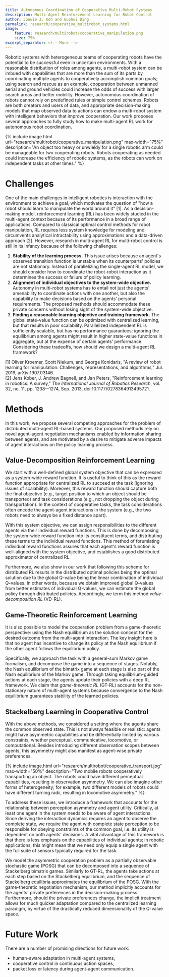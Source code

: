 ```yaml
---
title: Autonomous Coordination of Cooperative Multi-Robot Systems
description: Multi-Agent Reinforcement Learning for Robot Control
author: Joewie J. Koh and Guohui Ding
permalink: research/cooperative_multirobot_systems.html
image:
    feature: research/multirobot/cooperative_manipulation.png
    size: 75%
excerpt_separator: <!-- More -->
---
```


Robotic systems with heterogeneous teams of cooperating robots have the potential to be successful even in uncertain environments.
With a reasonable distribution of roles among agents, a multi-robot system can be imbued with capabilities that are more than the sum of its parts by coordinating multiple agents to cooperatively accomplish common goals; using search and rescue as an example, cooperation between unmanned aerial and ground vehicles could increase the odds of success with larger search areas and better mobility.
However, autonomous coordination of robots cannot rely on predefined rules or simple control schemes.
Robots are both creators and users of data, and appropriate decision-making models that map observed data to actions can endow a multi-robot system with intelligent behaviors that improve cooperation.
Our work proposes several approaches to fully study how to make multi-agent RL work for autonomous robot coordination.

<!-- More -->

{% include image.html url="research/multirobot/cooperative_manipulation.png" max-width="75%" description="An object too heavy or unwieldy for a single robotic arm could be manageable for two cooperating robots. Robots cooperating as needed could increase the efficiency of robotic systems, as the robots can work on independent tasks at other times." %}

# Challenges

One of the main challenges in intelligent robotics is interaction with the environment to achieve a goal, which motivates the question of "how a robot should learn to manipulate the world around it" [1].
As a decision-making model, reinforcement learning (RL) has been widely studied in the multi-agent context because of its performance in a broad range of applications.
Compared to classical optimal control methods for robot manipulation, RL requires less system knowledge for modeling and circumvents analytical intractability using approximations and a data-driven approach [2].
However, research in multi-agent RL for multi-robot control is still in its infancy because of the following challenges:
 1. **Stability of the learning process.**
 This issue arises because an agent's observed transition function is unstable when its counterparts' policies are not stationary.
 Instead of parallelizing the single-agent RL model, we should consider how to coordinate the robot-robot interaction as it determines the success or failure of policy learning.
 2. **Alignment of individual objectives to the system-wide objective.**
 Autonomy in multi-robot systems has to entail not just the agents' amenability to coordinate actions with one another, but also the capability to make decisions based on the agents' personal requirements.
 The proposed methods should accommodate these private concerns without losing sight of the system-wide objective.
 3. **Finding a reasonable learning objective and training framework.**
 The global state-value function can be optimized with centralized learning, but that results in poor scalability.
 Parallelized independent RL is sufficiently scalable, but has no performance guarantees; ignoring the equilibrium among agents might result in higher state-value functions in aggregate, but at the expense of certain agents' performance.
 Considering these tradeoffs, how should we design a multi-agent RL framework?

[1] Oliver Kroemer, Scott Niekum, and George Konidaris, "A review of robot learning for manipulation: Challenges, representations, and algorithms," Jul. 2019, arXiv:1907.03146.  
[2] Jens Kober, J. Andrew Bagnell, and Jan Peters, "Reinforcement learning in robotics: A survey," _The International Journal of Robotics Research_, vol. 32, no. 11, pp. 1238--1274, Sep. 2013, doi:10.1177/0278364913495721.

# Methods

In this work, we propose several competing approaches for the problem of distributed multi-agent RL-based systems.
Our proposed methods rely on novel agent-agent negotiation mechanisms enabled by information sharing between agents, and are motivated by a desire to mitigate adverse impacts of agent interactions on the policy learning process.

## Value-Decomposition Reinforcement Learning

We start with a well-defined global system objective that can be expressed as a system-wide reward function.
It is useful to think of this as the reward function appropriate for centralized RL to succeed at the task (ignoring issues of scalability).
Moreover, this reward function should capture both the final objective (e.g., target position to which an object should be transported) and task considerations (e.g., not dropping the object during transportation).
In the context of cooperative tasks, the task considerations often encode the agent-agent interactions in the system (e.g., the two robots need to always be a fixed distance apart).

With this system objective, we can assign responsibilities to the different agents via their individual reward functions.
This is done by decomposing the system-wide reward function into its constituent terms, and distributing these terms to the individual reward functions.
This method of forumlating individual reward functions assures that each agent's reward function is well-aligned with the system objective, and establishes a good distributed approximator of centralized RL.

Furthermore, we also show in our work that following this scheme for distributed RL results in the distributed optimal policies being the optimal solution due to the global Q-value being the linear combination of individual Q-values.
In other words, because we obtain improved global Q-values from better estimates of individual Q-values, we can estimate the global policy through distributed policies.
Accordingly, we term this method _value-decomposition RL_ (VD-RL).

## Game-Theoretic Reinforcement Learning

It is also possible to model the cooperation problem from a game-theoretic perspective: using the Nash equilibrium as the solution concept for the desired outcome from the multi-agent interaction. 
The key insight here is that no agent has incentive to change its policy at the Nash equilibrium if the other agent follows the equilibrium policy.

Specifically, we approach the task with a general-sum Markov game formalism, and decompose the game into a sequence of stages.
Notably, the Nash equilibrium of the bimatrix game at each stage is also part of the Nash equilibrium of the Markov game.
Through taking equilibrium-guided actions at each stage, the agents update their policies with a deep RL framework.
We claim that _game-theoretic RL_ (GT-RL) accounts for the non-stationary nature of multi-agent systems because convergence to the Nash equilibrium guarantees stability of the learned policies.

## Stackelberg Learning in Cooperative Control

With the above methods, we considered a setting where the agents share the common observed state. 
This is not always feasible or realistic: agents might have asymmetric capabilities and be differentially limited by various constraints, whether perceptual, communicative, locomotive, or computational.
Besides introducing different observation scopes between agents, this asymmetry might also manifest as agent-wise private preferences.

{% include image.html url="research/multirobot/cooperative_transport.jpg" max-width="50%" description="Two mobile robots cooperatively transporting an object. The robots could have different perceptual capabilities, resulting in observation asymmetry. We can also imagine other forms of heterogeneity; for example, two different models of robots could have different turning radii, resulting in locomotive asymmetry." %}

To address these issues, we introduce a framework that accounts for the relationship between perception asymmetry and agent utility.
Critically, at least one agent in the system needs to be aware of agent interactions.
Since deriving the interaction dynamics requires an agent to observe the complete state, we require the agent with complete state perception to be responsible for obeying constraints of the common goal, i.e. its utility is dependent on both agents' decisions.
A vital advantage of this framework is that there is less emphasis on the capabilities of individual agents; in robotic applications, this might mean that we need only equip a single agent with the full suite of sensors typically required for the task.

We model the asymmetric cooperation problem as a partially observable stochastic game (POSG) that can be decomposed into a sequence of Stackelberg bimatrix games.
Similarly to GT-RL, the agents take actions at each step based on the Stackelberg equilibrium, and the sequence of Stackelberg equilibria approximates the equilibrium of the POSG.
With the game-theoretic negotiation mechanism, our method implicitly accounts for the agents' private preferences in the decision-making process.
Furthermore, should the private preferences change, the implicit treatment allows for much quicker adaptation compared to the centralized learning paradigm, by virtue of the drastically reduced dimensionality of the Q-value space.

# Future Work

There are a number of promising directions for future work:
 - human-aware adaptation in multi-agent systems,
 - cooperative control in continuous action spaces,
 - packet loss or latency during agent-agent communication.
